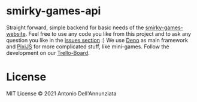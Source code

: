 # smirky-games-api

Straight forward, simple backend for basic needs of the [smirky-games-website](https://smirky-games.com). Feel free to use any code you like from this project and to ask any question you like in the [issues section](https://github.com/AntonioDell/smirky-games-api/issues) :)
We use [Deno](https://deno.land/) as main framework and [PixiJS](https://pixijs.io/) for more complicated stuff, like mini-games.
Follow the development on our [Trello-Board](https://trello.com/b/igRqIVRv/smirkygames-website).

# License
MIT License © 2021 Antonio Dell'Annunziata
